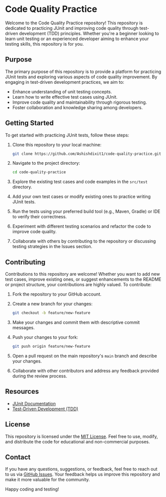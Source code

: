# Code Quality Practice

Welcome to the Code Quality Practice repository! This repository is dedicated to practicing JUnit and improving code quality through test-driven development (TDD) principles. Whether you're a beginner looking to learn unit testing or an experienced developer aiming to enhance your testing skills, this repository is for you.

## Purpose

The primary purpose of this repository is to provide a platform for practicing JUnit tests and exploring various aspects of code quality improvement. By engaging in test-driven development practices, we aim to:

- Enhance understanding of unit testing concepts.
- Learn how to write effective test cases using JUnit.
- Improve code quality and maintainability through rigorous testing.
- Foster collaboration and knowledge sharing among developers.

## Getting Started

To get started with practicing JUnit tests, follow these steps:

1. Clone this repository to your local machine:

    ```bash
    git clone https://github.com/Ashishdixit1/code-quality-practice.git
    ```

2. Navigate to the project directory:

    ```bash
    cd code-quality-practice
    ```

3. Explore the existing test cases and code examples in the `src/test` directory.

4. Add your own test cases or modify existing ones to practice writing JUnit tests.

5. Run the tests using your preferred build tool (e.g., Maven, Gradle) or IDE to verify their correctness.

6. Experiment with different testing scenarios and refactor the code to improve code quality.

7. Collaborate with others by contributing to the repository or discussing testing strategies in the Issues section.

## Contributing

Contributions to this repository are welcome! Whether you want to add new test cases, improve existing ones, or suggest enhancements to the README or project structure, your contributions are highly valued. To contribute:

1. Fork the repository to your GitHub account.

2. Create a new branch for your changes:

    ```bash
    git checkout -b feature/new-feature
    ```

3. Make your changes and commit them with descriptive commit messages.

4. Push your changes to your fork:

    ```bash
    git push origin feature/new-feature
    ```

5. Open a pull request on the main repository's `main` branch and describe your changes.

6. Collaborate with other contributors and address any feedback provided during the review process.

## Resources

- [JUnit Documentation](https://junit.org/junit5/docs/current/user-guide/)
- [Test-Driven Development (TDD)](https://en.wikipedia.org/wiki/Test-driven_development)

## License

This repository is licensed under the [MIT License](LICENSE). Feel free to use, modify, and distribute the code for educational and non-commercial purposes.

## Contact

If you have any questions, suggestions, or feedback, feel free to reach out to us via [GitHub Issues](https://github.com/Ashhu/code-quality-practice/issues). Your feedback helps us improve this repository and make it more valuable for the community.

Happy coding and testing!
